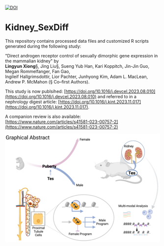 [![DOI](https://zenodo.org/badge/608760846.svg)](https://zenodo.org/badge/latestdoi/608760846)

# Kidney_SexDiff

This repository contains processed data files and customized R scripts generated during the following study:

"Direct androgen receptor control of sexually dimorphic gene expression in the mammalian kidney" by \
**Lingyun Xiong**§, Jing Liu§, Sueng Yub Han, Kari Koppitch, Jin-Jin Guo, Megan Rommelfanger, Fan Gao, \
Ingileif Hallgrimsdottir, Lior Pachter, Junhyong Kim, Adam L. MacLean, Andrew P. McMahon (§ Co–first Authors).

This study is now publsihed: [https://doi.org/10.1016/j.devcel.2023.08.010](https://doi.org/10.1016/j.devcel.2023.08.010) and referred to in a nephrology digest article: [https://doi.org/10.1016/j.kint.2023.11.017](https://doi.org/10.1016/j.kint.2023.11.017).

A companion review is also available: [https://www.nature.com/articles/s41581-023-00757-2](https://www.nature.com/articles/s41581-023-00757-2)

![Graphics](Graphic_Abstract.png)
